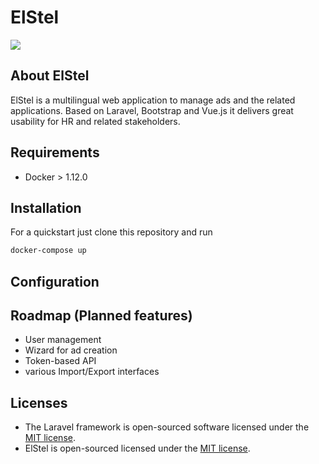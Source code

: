 # ElStel

<img src="https://travis-ci.org/laracoder/elstel-backend.svg?branch=master">

## About ElStel

ElStel is a multilingual web application to manage ads and the related applications. Based on Laravel, Bootstrap and Vue.js it delivers great usability for HR and related stakeholders.

## Requirements
- Docker > 1.12.0

## Installation
For a quickstart just clone this repository and run
```bash
docker-compose up
```

## Configuration

## Roadmap (Planned features)
- User management
- Wizard for ad creation
- Token-based API
- various Import/Export interfaces 

## Licenses
- The Laravel framework is open-sourced software licensed under the [MIT license](https://opensource.org/licenses/MIT).
- ElStel is open-sourced licensed under the [MIT license](https://opensource.org/licenses/MIT).
